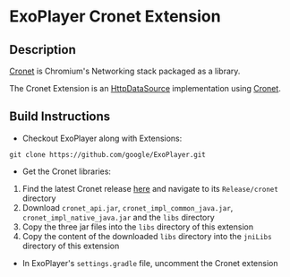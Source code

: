 # ExoPlayer Cronet Extension #

## Description ##

[Cronet][] is Chromium's Networking stack packaged as a library.

The Cronet Extension is an [HttpDataSource][] implementation using [Cronet][].

[HttpDataSource]: https://google.github.io/ExoPlayer/doc/reference/com/google/android/exoplayer/upstream/HttpDataSource.html
[Cronet]: https://chromium.googlesource.com/chromium/src/+/master/components/cronet?autodive=0%2F%2F

## Build Instructions ##

* Checkout ExoPlayer along with Extensions:

```
git clone https://github.com/google/ExoPlayer.git
```

* Get the Cronet libraries:

1. Find the latest Cronet release [here][] and navigate to its `Release/cronet`
   directory
1. Download `cronet_api.jar`, `cronet_impl_common_java.jar`,
   `cronet_impl_native_java.jar` and the `libs` directory
1. Copy the three jar files into the `libs` directory of this extension
1. Copy the content of the downloaded `libs` directory into the `jniLibs`
   directory of this extension

* In ExoPlayer's `settings.gradle` file, uncomment the Cronet extension

[here]: https://console.cloud.google.com/storage/browser/chromium-cronet/android

